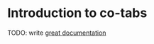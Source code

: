 # Introduction to co-tabs

TODO: write [great documentation](http://jacobian.org/writing/what-to-write/)
